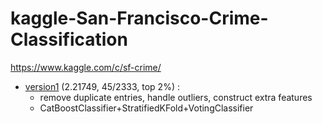 # kaggle-San-Francisco-Crime-Classification

https://www.kaggle.com/c/sf-crime/

- [version1](https://nbviewer.jupyter.org/github/qinhanmin2014/kaggle-San-Francisco-Crime-Classification/blob/master/version1.ipynb)
(2.21749, 45/2333, top 2%) :
  - remove duplicate entries, handle outliers, construct extra features
  - CatBoostClassifier+StratifiedKFold+VotingClassifier
